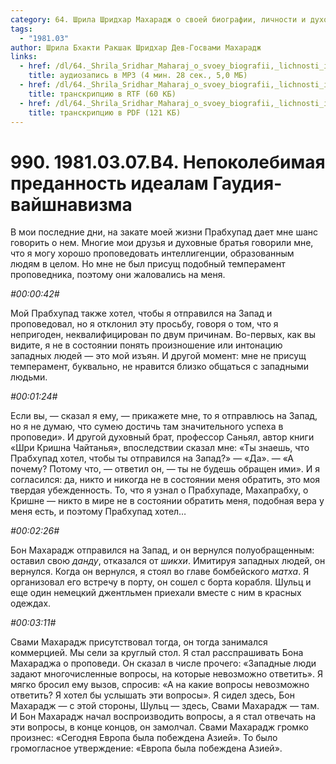 ```yaml
---
category: 64. Шрила Шридхар Махарадж о своей биографии, личности и духовном опыте
tags:
  - "1981.03"
author: Шрила Бхакти Ракшак Шридхар Дев-Госвами Махарадж
links:
  - href: /dl/64._Shrila_Sridhar_Maharaj_o_svoey_biografii,_lichnosti_i_duhovnom_opyte/990_1981.03.07.B4_SridharMj_Nepokolebimaya_predannost_idealam_Gaudija-vajshnavizma.mp3
    title: аудиозапись в MP3 (4 мин. 28 сек., 5,0 МБ)
  - href: /dl/64._Shrila_Sridhar_Maharaj_o_svoey_biografii,_lichnosti_i_duhovnom_opyte/990_1981.03.07.B4_SridharMj_Nepokolebimaya_predannost_idealam_Gaudija-vajshnavizma.rtf
    title: транскрипцию в RTF (60 КБ)
  - href: /dl/64._Shrila_Sridhar_Maharaj_o_svoey_biografii,_lichnosti_i_duhovnom_opyte/990_1981.03.07.B4_SridharMj_Nepokolebimaya_predannost_idealam_Gaudija-vajshnavizma.pdf
    title: транскрипцию в PDF (121 КБ)
---
```


# 990. 1981.03.07.B4. Непоколебимая преданность идеалам Гаудия-вайшнавизма

В мои последние дни, на закате моей жизни Прабхупад дает мне шанс говорить о нем. Многие мои друзья и духовные братья говорили мне, что я могу хорошо проповедовать интеллигенции, образованным людям в целом. Но мне не был присущ подобный темперамент проповедника, поэтому они жаловались на меня.

*#00:00:42#*

Мой Прабхупад также хотел, чтобы я отправился на Запад и проповедовал, но я отклонил эту просьбу, говоря о том, что я непригоден, неквалифицирован по двум причинам. Во-первых, как вы видите, я не в состоянии понять произношение или интонацию западных людей — это мой изъян. И другой момент: мне не присущ темперамент, буквально, не нравится близко общаться с западными людьми.

*#00:01:24#*

Если вы, — сказал я ему, — прикажете мне, то я отправлюсь на Запад, но я не думаю, что сумею достичь там значительного успеха в проповеди». И другой духовный брат, профессор Саньял, автор книги «Шри Кришна Чайтанья», впоследствии сказал мне: «Ты знаешь, что Прабхупад хотел, чтобы ты отправился на Запад?» — «Да». — «А почему? Потому что, — ответил он, — ты не будешь обращен ими». И я согласился: да, никто и никогда не в состоянии меня обратить, это моя твердая убежденность. То, что я узнал о Прабхупаде, Махапрабху, о Кришне — никто в мире не в состоянии обратить меня, подобная вера у меня есть, и поэтому Прабхупад хотел…

*#00:02:26#*

Бон Махарадж отправился на Запад, и он вернулся полуобращенным: оставил свою *данду*, отказался от *шикхи*. Имитируя западных людей, он вернулся. Когда он вернулся, я стоял во главе бомбейского *матха*. Я организовал его встречу в порту, он сошел с борта корабля. Шульц и еще один немецкий джентльмен приехали вместе с ним в красных одеждах.

*#00:03:11#*

Свами Махарадж присутствовал тогда, он тогда занимался коммерцией. Мы сели за круглый стол. Я стал расспрашивать Бона Махараджа о проповеди. Он сказал в числе прочего: «Западные люди задают многочисленные вопросы, на которые невозможно ответить». Я мягко бросил ему вызов, спросив: «А на какие вопросы невозможно ответить? Я хотел бы услышать эти вопросы». Я сидел здесь, Бон Махарадж — с этой стороны, Шульц — здесь, Свами Махарадж — там. И Бон Махарадж начал воспроизводить вопросы, а я стал отвечать на эти вопросы, в конце концов, он замолчал. Свами Махарадж громко произнес: «Сегодня Европа была побеждена Азией». То было громогласное утверждение: «Европа была побеждена Азией».

